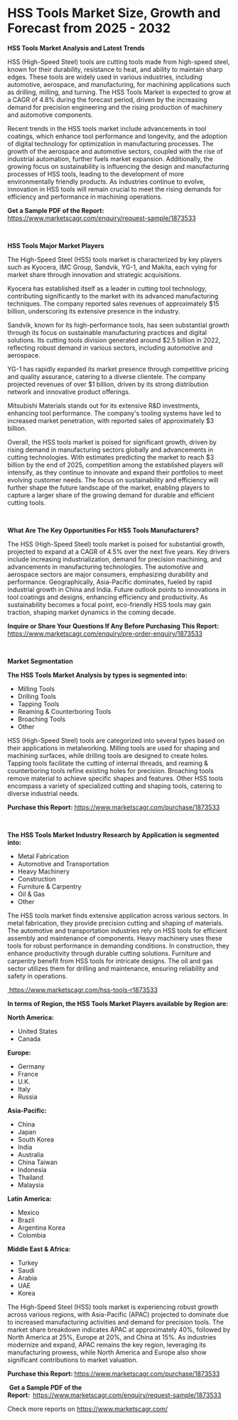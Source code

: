 <p><h1>HSS Tools Market Size, Growth and Forecast from 2025 - 2032</h1></p><p><strong>HSS Tools Market Analysis and Latest Trends</strong></p>
<p><p>HSS (High-Speed Steel) tools are cutting tools made from high-speed steel, known for their durability, resistance to heat, and ability to maintain sharp edges. These tools are widely used in various industries, including automotive, aerospace, and manufacturing, for machining applications such as drilling, milling, and turning. The HSS Tools Market is expected to grow at a CAGR of 4.8% during the forecast period, driven by the increasing demand for precision engineering and the rising production of machinery and automotive components.</p><p>Recent trends in the HSS tools market include advancements in tool coatings, which enhance tool performance and longevity, and the adoption of digital technology for optimization in manufacturing processes. The growth of the aerospace and automotive sectors, coupled with the rise of industrial automation, further fuels market expansion. Additionally, the growing focus on sustainability is influencing the design and manufacturing processes of HSS tools, leading to the development of more environmentally friendly products. As industries continue to evolve, innovation in HSS tools will remain crucial to meet the rising demands for efficiency and performance in machining operations.</p></p>
<p><strong>Get a Sample PDF of the Report:&nbsp;</strong> <a href="https://www.marketscagr.com/enquiry/request-sample/1873533?utm_campaign=2792&utm_medium=2&utm_source=Github&utm_content=ia&utm_term=08042025&utm_id=hss-tools">https://www.marketscagr.com/enquiry/request-sample/1873533</a></p>
<p>&nbsp;</p>
<p><strong>HSS Tools Major Market Players</strong></p>
<p><p>The High-Speed Steel (HSS) tools market is characterized by key players such as Kyocera, IMC Group, Sandvik, YG-1, and Makita, each vying for market share through innovation and strategic acquisitions. </p><p>Kyocera has established itself as a leader in cutting tool technology, contributing significantly to the market with its advanced manufacturing techniques. The company reported sales revenues of approximately $15 billion, underscoring its extensive presence in the industry. </p><p>Sandvik, known for its high-performance tools, has seen substantial growth through its focus on sustainable manufacturing practices and digital solutions. Its cutting tools division generated around $2.5 billion in 2022, reflecting robust demand in various sectors, including automotive and aerospace.</p><p>YG-1 has rapidly expanded its market presence through competitive pricing and quality assurance, catering to a diverse clientele. The company projected revenues of over $1 billion, driven by its strong distribution network and innovative product offerings.</p><p>Mitsubishi Materials stands out for its extensive R&D investments, enhancing tool performance. The company's tooling systems have led to increased market penetration, with reported sales of approximately $3 billion.</p><p>Overall, the HSS tools market is poised for significant growth, driven by rising demand in manufacturing sectors globally and advancements in cutting technologies. With estimates predicting the market to reach $3 billion by the end of 2025, competition among the established players will intensify, as they continue to innovate and expand their portfolios to meet evolving customer needs. The focus on sustainability and efficiency will further shape the future landscape of the market, enabling players to capture a larger share of the growing demand for durable and efficient cutting tools.</p></p>
<p>&nbsp;</p>
<p><strong>What Are The Key Opportunities For HSS Tools Manufacturers?</strong></p>
<p><p>The HSS (High-Speed Steel) tools market is poised for substantial growth, projected to expand at a CAGR of 4.5% over the next five years. Key drivers include increasing industrialization, demand for precision machining, and advancements in manufacturing technologies. The automotive and aerospace sectors are major consumers, emphasizing durability and performance. Geographically, Asia-Pacific dominates, fueled by rapid industrial growth in China and India. Future outlook points to innovations in tool coatings and designs, enhancing efficiency and productivity. As sustainability becomes a focal point, eco-friendly HSS tools may gain traction, shaping market dynamics in the coming decade.</p></p>
<p><strong>Inquire or Share Your Questions If Any Before Purchasing This Report:</strong> <a href="https://www.marketscagr.com/enquiry/pre-order-enquiry/1873533?utm_campaign=2792&utm_medium=2&utm_source=Github&utm_content=ia&utm_term=08042025&utm_id=hss-tools">https://www.marketscagr.com/enquiry/pre-order-enquiry/1873533</a></p>
<p>&nbsp;</p>
<p><strong>Market Segmentation</strong></p>
<p><strong>The HSS Tools Market Analysis by types is segmented into:</strong></p>
<p><ul><li>Milling Tools</li><li>Drilling Tools</li><li>Tapping Tools</li><li>Reaming & Counterboring Tools</li><li>Broaching Tools</li><li>Other</li></ul></p>
<p><p>HSS (High-Speed Steel) tools are categorized into several types based on their applications in metalworking. Milling tools are used for shaping and machining surfaces, while drilling tools are designed to create holes. Tapping tools facilitate the cutting of internal threads, and reaming & counterboring tools refine existing holes for precision. Broaching tools remove material to achieve specific shapes and features. Other HSS tools encompass a variety of specialized cutting and shaping tools, catering to diverse industrial needs.</p></p>
<p><strong>Purchase this Report:&nbsp;</strong><a href="https://www.marketscagr.com/purchase/1873533?utm_campaign=2792&utm_medium=2&utm_source=Github&utm_content=ia&utm_term=08042025&utm_id=hss-tools">https://www.marketscagr.com/purchase/1873533</a></p>
<p>&nbsp;</p>
<p><strong>The HSS Tools Market Industry Research by Application is segmented into:</strong></p>
<p><ul><li>Metal Fabrication</li><li>Automotive and Transportation</li><li>Heavy Machinery</li><li>Construction</li><li>Furniture & Carpentry</li><li>Oil & Gas</li><li>Other</li></ul></p>
<p><p>The HSS tools market finds extensive application across various sectors. In metal fabrication, they provide precision cutting and shaping of materials. The automotive and transportation industries rely on HSS tools for efficient assembly and maintenance of components. Heavy machinery uses these tools for robust performance in demanding conditions. In construction, they enhance productivity through durable cutting solutions. Furniture and carpentry benefit from HSS tools for intricate designs. The oil and gas sector utilizes them for drilling and maintenance, ensuring reliability and safety in operations.</p></p>
<p><a href="https://www.marketscagr.com/hss-tools-r1873533?utm_campaign=2792&utm_medium=2&utm_source=Github&utm_content=ia&utm_term=08042025&utm_id=hss-tools">&nbsp;https://www.marketscagr.com/hss-tools-r1873533</a></p>
<p><strong>In terms of Region, the HSS Tools Market Players available by Region are:</strong></p>
<p>
    <p> <strong> North America: </strong>
        <ul>
            <li>United States</li>
            <li>Canada</li>
        </ul>
        </p> 
    <p> <strong> Europe: </strong>
        <ul>
            <li>Germany</li>
            <li>France</li>
            <li>U.K.</li>
            <li>Italy</li>
            <li>Russia</li>
        </ul>
        </p> 
    <p> <strong> Asia-Pacific: </strong>
        <ul>
            <li>China</li>
            <li>Japan</li>
            <li>South Korea</li>
            <li>India</li>
            <li>Australia</li>
            <li>China Taiwan</li>
            <li>Indonesia</li>
            <li>Thailand</li>
            <li>Malaysia</li>
        </ul>
        </p> 
    <p> <strong> Latin America: </strong>
        <ul>
            <li>Mexico</li>
            <li>Brazil</li>
            <li>Argentina Korea</li>
            <li>Colombia</li>
        </ul>
        </p> 
    <p> <strong> Middle East & Africa: </strong>
        <ul>
            <li>Turkey</li>
            <li>Saudi</li>
            <li>Arabia</li>
            <li>UAE</li>
            <li>Korea</li>
        </ul>
    </p>
    </p>
<p><p>The High-Speed Steel (HSS) tools market is experiencing robust growth across various regions, with Asia-Pacific (APAC) projected to dominate due to increased manufacturing activities and demand for precision tools. The market share breakdown indicates APAC at approximately 40%, followed by North America at 25%, Europe at 20%, and China at 15%. As industries modernize and expand, APAC remains the key region, leveraging its manufacturing prowess, while North America and Europe also show significant contributions to market valuation.</p></p>
<p><strong>Purchase this Report: </strong><a href="https://www.marketscagr.com/purchase/1873533?utm_campaign=2792&utm_medium=2&utm_source=Github&utm_content=ia&utm_term=08042025&utm_id=hss-tools">https://www.marketscagr.com/purchase/1873533</a></p>
<p>&nbsp;<strong>Get a Sample PDF of the Report:&nbsp;&nbsp;</strong><a href="https://www.marketscagr.com/enquiry/request-sample/1873533?utm_campaign=2792&utm_medium=2&utm_source=Github&utm_content=ia&utm_term=08042025&utm_id=hss-tools">https://www.marketscagr.com/enquiry/request-sample/1873533</a></p>
<p><strong></strong></p>
<p>Check more reports on <a href="https://www.marketscagr.com/?utm_campaign=2792&utm_medium=2&utm_source=Github&utm_content=ia&utm_term=08042025&utm_id=hss-tools">https://www.marketscagr.com/</a></p>